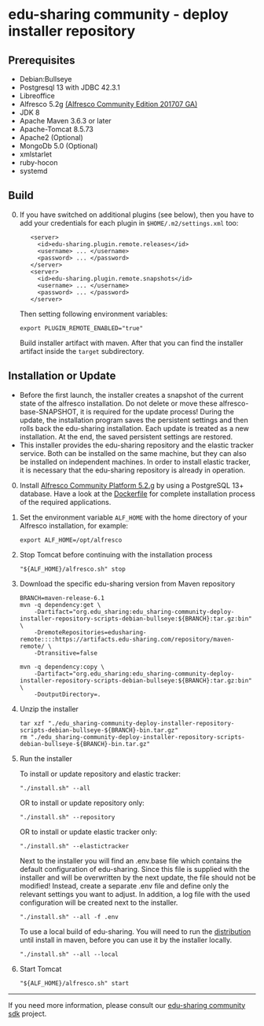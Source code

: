 
# edu-sharing community - deploy installer repository

Prerequisites
-------------
- Debian:Bullseye
- Postgresql 13 with JDBC 42.3.1
- Libreoffice
- Alfresco 5.2g [(Alfresco Community Edition 201707 GA)](https://hub.alfresco.com/t5/alfresco-content-services-hub/alfresco-community-edition-201707-ga-file-list/ba-p/290487)
- JDK 8
- Apache Maven 3.6.3 or later
- Apache-Tomcat 8.5.73
- Apache2 (Optional)
- MongoDb 5.0 (Optional)
- xmlstarlet
- ruby-hocon
- systemd

Build
-----

0. If you have switched on additional plugins (see below),
   then you have to add your credentials for each plugin in `$HOME/.m2/settings.xml` too:

   ```
      <server>  
        <id>edu-sharing.plugin.remote.releases</id>
        <username> ... </username>
        <password> ... </password>
      </server>
      <server>
        <id>edu-sharing.plugin.remote.snapshots</id>
        <username> ... </username>
        <password> ... </password>
      </server>  
   ```      

   Then setting following environment variables:

   ```
   export PLUGIN_REMOTE_ENABLED="true"
   ```

   Build installer artifact with maven. After that you can find the installer artifact inside the `target` subdirectory.

Installation or Update
----------------------

- Before the first launch, the installer creates a snapshot of the current state of the alfresco installation.
  Do not delete or move these alfresco-base-SNAPSHOT, it is required for the update process!
  During the update, the installation program saves the persistent settings and then rolls back the edu-sharing installation.
  Each update is treated as a new installation. At the end, the saved persistent settings are restored.
- This installer provides the edu-sharing repository and the elastic tracker service.
  Both can be installed on the same machine, but they can also be installed on independent machines.
  In order to install elastic tracker, it is necessary that the edu-sharing repository is already in operation.

0. Install [Alfresco Community Platform 5.2.g](https://hub.alfresco.com/t5/alfresco-content-services-hub/alfresco-community-edition-201707-ga-file-list/ba-p/290487)
   by using a PostgreSQL 13+ database. Have a look at the [Dockerfile](scripts/debian/bullseye/src/main/build/Dockerfile)
   for complete installation process of the required applications.


1. Set the environment variable `ALF_HOME` with the home directory of your Alfresco installation, for example:
   ```
   export ALF_HOME=/opt/alfresco
   ```

2. Stop Tomcat before continuing with the installation process
   ```
   "${ALF_HOME}/alfresco.sh" stop
   ```

3. Download the specific edu-sharing version from Maven repository
   ```
   BRANCH=maven-release-6.1
   mvn -q dependency:get \
       -Dartifact="org.edu_sharing:edu_sharing-community-deploy-installer-repository-scripts-debian-bullseye:${BRANCH}:tar.gz:bin" \
       -DremoteRepositories=edusharing-remote::::https://artifacts.edu-sharing.com/repository/maven-remote/ \
       -Dtransitive=false
      
   mvn -q dependency:copy \
       -Dartifact="org.edu_sharing:edu_sharing-community-deploy-installer-repository-scripts-debian-bullseye:${BRANCH}:tar.gz:bin" \
       -DoutputDirectory=.
   ```
4. Unzip the installer
   ```
   tar xzf "./edu_sharing-community-deploy-installer-repository-scripts-debian-bullseye-${BRANCH}-bin.tar.gz"
   rm "./edu_sharing-community-deploy-installer-repository-scripts-debian-bullseye-${BRANCH}-bin.tar.gz"
   ```

5. Run the installer

   To install or update repository and elastic tracker:
   ```
   "./install.sh" --all
   ```
   OR to install or update repository only:
   ```
   "./install.sh" --repository
   ``` 
   OR to install or update elastic tracker only:
   ```
   "./install.sh" --elastictracker
   ```
   Next to the installer you will find an .env.base file which contains the default configuration of edu-sharing.
   Since this file is supplied with the installer and will be overwritten by the next update, the file should not be modified!
   Instead, create a separate .env file and define only the relevant settings you want to adjust.
   In addition, a log file with the used configuration will be created next to the installer.
   ```
   "./install.sh" --all -f .env
   ```
   To use a local build of edu-sharing.
   You will need to run the [distribution](distribution) until install in maven, before you can use it by the installer locally.
   ```
   "./install.sh" --all --local
   ```

6. Start Tomcat
   ```
   "${ALF_HOME}/alfresco.sh" start
   ```
---
If you need more information, please consult our [edu-sharing community sdk](https://scm.edu-sharing.com/edu-sharing-community/edu-sharing-community-sdk) project.
